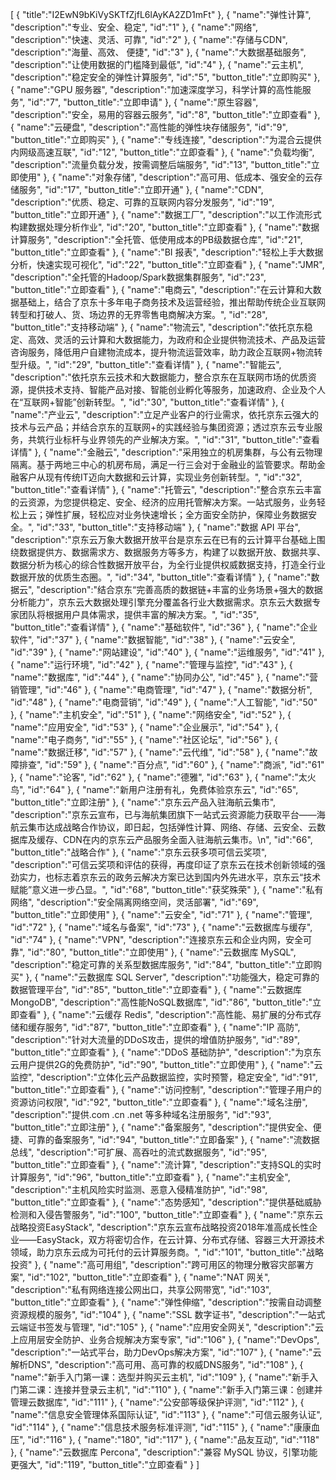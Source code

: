 [
	{
		"title":"I2EwN9bKiVySKTfZjfL6lAyKA2ZD1mFt"
	},
	{
		"name":"弹性计算",
		"description":"专业、安全、稳定",
		"id":"1"
	},
	{
		"name":"网络",
		"description":"快速、灵活、可靠",
		"id":"2"
	},
	{
		"name":"存储与CDN",
		"description":"海量、高效、 便捷",
		"id":"3"
	},
	{
		"name":"大数据基础服务",
		"description":"让使用数据的门槛降到最低",
		"id":"4"
	},
	{
		"name":"云主机",
		"description":"稳定安全的弹性计算服务",
		"id":"5",
		"button_title":"立即购买"
	},
	{
		"name":"GPU 服务器",
		"description":"加速深度学习，科学计算的高性能服务",
		"id":"7",
		"button_title":"立即申请"
	},
	{
		"name":"原生容器",
		"description":"安全，易用的容器云服务",
		"id":"8",
		"button_title":"立即查看"
	},
	{
		"name":"云硬盘",
		"description":"高性能的弹性块存储服务",
		"id":"9",
		"button_title":"立即购买"
	},
	{
		"name":"专线连接",
		"description":"为混合云提供内网级高速互联",
		"id":"12",
		"button_title":"立即查看"
	},
	{
		"name":"负载均衡",
		"description":"流量负载分发，按需调整后端服务",
		"id":"13",
		"button_title":"立即使用"
	},
	{
		"name":"对象存储",
		"description":"高可用、低成本、强安全的云存储服务",
		"id":"17",
		"button_title":"立即开通"
	},
	{
		"name":"CDN",
		"description":"优质、稳定、可靠的互联网内容分发服务",
		"id":"19",
		"button_title":"立即开通"
	},
	{
		"name":"数据工厂",
		"description":"以工作流形式构建数据处理分析作业",
		"id":"20",
		"button_title":"立即查看"
	},
	{
		"name":"数据计算服务",
		"description":"全托管、低使用成本的PB级数据仓库",
		"id":"21",
		"button_title":"立即查看"
	},
	{
		"name":"BI 报表",
		"description":"轻松上手大数据分析，快速实现可视化",
		"id":"22",
		"button_title":"立即查看"
	},
	{
		"name":"JMR",
		"description":"全托管的Hadoop/Spark数据集群服务",
		"id":"23",
		"button_title":"立即查看"
	},
	{
		"name":"电商云",
		"description":"在云计算和大数据基础上，结合了京东十多年电子商务技术及运营经验，推出帮助传统企业互联网转型和打破人、货、场边界的无界零售电商解决方案。",
		"id":"28",
		"button_title":"支持移动端"
	},
	{
		"name":"物流云",
		"description":"依托京东稳定、高效、灵活的云计算和大数据能力，为政府和企业提供物流技术、产品及运营咨询服务，降低用户自建物流成本，提升物流运营效率，助力政企互联网+物流转型升级。",
		"id":"29",
		"button_title":"查看详情"
	},
	{
		"name":"智能云",
		"description":"依托京东云技术和大数据能力，整合京东在互联网市场的优质资源，提供技术支持、智能产品对接、智能创业孵化等服务，加速政府、企业及个人在“互联网+智能”创新转型。",
		"id":"30",
		"button_title":"查看详情"
	},
	{
		"name":"产业云",
		"description":"立足产业客户的行业需求，依托京东云强大的技术与云产品；并结合京东的互联网+的实践经验与集团资源；透过京东云专业服务，共筑行业标杆与业界领先的产业解决方案。",
		"id":"31",
		"button_title":"查看详情"
	},
	{
		"name":"金融云",
		"description":"采用独立的机房集群，与公有云物理隔离。基于两地三中心的机房布局，满足一行三会对于金融业的监管要求。帮助金融客户从现有传统IT迈向大数据和云计算，实现业务创新转型。",
		"id":"32",
		"button_title":"查看详情"
	},
	{
		"name":"托管云",
		"description":"整合京东云丰富的云资源，为您提供稳定、安全、经济的应用托管解决方案。一站式服务，业务轻松上云；弹性扩展，轻松应对业务快速增长；全方面安全防护，保障业务数据安全。",
		"id":"33",
		"button_title":"支持移动端"
	},
	{
		"name":"数据 API 平台",
		"description":"京东云万象大数据开放平台是京东云在已有的云计算平台基础上围绕数据提供方、数据需求方、数据服务方等多方，构建了以数据开放、数据共享、数据分析为核心的综合性数据开放平台，为全行业提供权威数据支持，打造全行业数据开放的优质生态圈。",
		"id":"34",
		"button_title":"查看详情"
	},
	{
		"name":"数据云",
		"description":"结合京东“完善高质的数据链+丰富的业务场景+强大的数据分析能力”，京东云大数据处理引擎充分覆盖各行业大数据需求。京东云大数据专家团队将根据用户具体需求，提供丰富的解决方案。",
		"id":"35",
		"button_title":"查看详情"
	},
	{
		"name":"基础软件",
		"id":"36"
	},
	{
		"name":"企业软件",
		"id":"37"
	},
	{
		"name":"数据智能",
		"id":"38"
	},
	{
		"name":"云安全",
		"id":"39"
	},
	{
		"name":"网站建设",
		"id":"40"
	},
	{
		"name":"运维服务",
		"id":"41"
	},
	{
		"name":"运行环境",
		"id":"42"
	},
	{
		"name":"管理与监控",
		"id":"43"
	},
	{
		"name":"数据库",
		"id":"44"
	},
	{
		"name":"协同办公",
		"id":"45"
	},
	{
		"name":"营销管理",
		"id":"46"
	},
	{
		"name":"电商管理",
		"id":"47"
	},
	{
		"name":"数据分析",
		"id":"48"
	},
	{
		"name":"电商营销",
		"id":"49"
	},
	{
		"name":"人工智能",
		"id":"50"
	},
	{
		"name":"主机安全",
		"id":"51"
	},
	{
		"name":"网络安全",
		"id":"52"
	},
	{
		"name":"应用安全",
		"id":"53"
	},
	{
		"name":"企业展示",
		"id":"54"
	},
	{
		"name":"电子商务",
		"id":"55"
	},
	{
		"name":"社区论坛",
		"id":"56"
	},
	{
		"name":"数据迁移",
		"id":"57"
	},
	{
		"name":"云代维",
		"id":"58"
	},
	{
		"name":"故障排查",
		"id":"59"
	},
	{
		"name":"百分点",
		"id":"60"
	},
	{
		"name":"商派",
		"id":"61"
	},
	{
		"name":"论客",
		"id":"62"
	},
	{
		"name":"德雅",
		"id":"63"
	},
	{
		"name":"太火鸟",
		"id":"64"
	},
	{
		"name":"新用户注册有礼，免费体验京东云",
		"id":"65",
		"button_title":"立即注册"
	},
	{
		"name":"京东云产品入驻海航云集市",
		"description":"京东云宣布，已与海航集团旗下一站式云资源能力获取平台——海航云集市达成战略合作协议，即日起，包括弹性计算、网络、存储、云安全、云数据库及缓存、CDN在内的京东云产品服务全面入驻海航云集市。\n",
		"id":"66",
		"button_title":"战略合作"
	},
	{
		"name":"京东云获多项可信云奖项",
		"description":"可信云奖项和评估的获得，再度印证了京东云在技术创新领域的强劲实力，也标志着京东云的政务云解决方案已达到国内外先进水平，京东云“技术赋能”意义进一步凸显。",
		"id":"68",
		"button_title":"获奖殊荣"
	},
	{
		"name":"私有网络",
		"description":"安全隔离网络空间，灵活部署",
		"id":"69",
		"button_title":"立即使用"
	},
	{
		"name":"云安全",
		"id":"71"
	},
	{
		"name":"管理",
		"id":"72"
	},
	{
		"name":"域名与备案",
		"id":"73"
	},
	{
		"name":"云数据库与缓存",
		"id":"74"
	},
	{
		"name":"VPN",
		"description":"连接京东云和企业内网，安全可靠",
		"id":"80",
		"button_title":"立即使用"
	},
	{
		"name":"云数据库 MySQL",
		"description":"稳定可靠的关系型数据库服务",
		"id":"84",
		"button_title":"立即购买"
	},
	{
		"name":"云数据库 SQL Server",
		"description":"功能强大，稳定可靠的数据管理平台",
		"id":"85",
		"button_title":"立即查看"
	},
	{
		"name":"云数据库 MongoDB",
		"description":"高性能NoSQL数据库",
		"id":"86",
		"button_title":"立即查看"
	},
	{
		"name":"云缓存 Redis",
		"description":"高性能、易扩展的分布式存储和缓存服务",
		"id":"87",
		"button_title":"立即查看"
	},
	{
		"name":"IP 高防",
		"description":"针对大流量的DDoS攻击，提供的增值防护服务",
		"id":"89",
		"button_title":"立即查看"
	},
	{
		"name":"DDoS 基础防护",
		"description":"为京东云用户提供2G的免费防护",
		"id":"90",
		"button_title":"立即使用"
	},
	{
		"name":"云监控",
		"description":"立体化云产品数据监控，实时预警，稳定安全",
		"id":"91",
		"button_title":"立即查看"
	},
	{
		"name":"访问控制",
		"description":"管理子用户的资源访问权限",
		"id":"92",
		"button_title":"立即查看"
	},
	{
		"name":"域名注册",
		"description":"提供.com .cn .net 等多种域名注册服务",
		"id":"93",
		"button_title":"立即注册"
	},
	{
		"name":"备案服务",
		"description":"提供安全、便捷、可靠的备案服务",
		"id":"94",
		"button_title":"立即备案"
	},
	{
		"name":"流数据总线",
		"description":"可扩展、高吞吐的流式数据服务",
		"id":"95",
		"button_title":"立即查看"
	},
	{
		"name":"流计算",
		"description":"支持SQL的实时计算服务",
		"id":"96",
		"button_title":"立即查看"
	},
	{
		"name":"主机安全",
		"description":"主机风险实时监测、恶意入侵精准防护",
		"id":"98",
		"button_title":"立即查看"
	},
	{
		"name":"态势感知",
		"description":"提供基础威胁检测和入侵告警服务",
		"id":"100",
		"button_title":"立即查看"
	},
	{
		"name":"京东云战略投资EasyStack",
		"description":"京东云宣布战略投资2018年准高成长性企业——EasyStack，双方将密切合作，在云计算、分布式存储、容器三大开源技术领域，助力京东云成为可托付的云计算服务商。",
		"id":"101",
		"button_title":"战略投资"
	},
	{
		"name":"高可用组",
		"description":"跨可用区的物理分散容灾部署方案",
		"id":"102",
		"button_title":"立即查看"
	},
	{
		"name":"NAT 网关",
		"description":"私有网络连接公网出口，共享公网带宽",
		"id":"103",
		"button_title":"立即查看"
	},
	{
		"name":"弹性伸缩",
		"description":"按需自动调整资源规模的服务",
		"id":"104"
	},
	{
		"name":"SSL 数字证书",
		"description":"一站式云端证书签发与管理",
		"id":"105"
	},
	{
		"name":"应用安全网关",
		"description":"云上应用层安全防护、业务合规解决方案专家",
		"id":"106"
	},
	{
		"name":"DevOps",
		"description":"一站式平台，助力DevOps解决方案",
		"id":"107"
	},
	{
		"name":"云解析DNS",
		"description":"高可用、高可靠的权威DNS服务",
		"id":"108"
	},
	{
		"name":"新手入门第一课：选型并购买云主机",
		"id":"109"
	},
	{
		"name":"新手入门第二课：连接并登录云主机",
		"id":"110"
	},
	{
		"name":"新手入门第三课：创建并管理云数据库",
		"id":"111"
	},
	{
		"name":"公安部等级保护评测",
		"id":"112"
	},
	{
		"name":"信息安全管理体系国际认证",
		"id":"113"
	},
	{
		"name":"可信云服务认证",
		"id":"114"
	},
	{
		"name":"信息技术服务标准评测",
		"id":"115"
	},
	{
		"name":"康康血压",
		"id":"116"
	},
	{
		"name":"180",
		"id":"117"
	},
	{
		"name":"品友互动",
		"id":"118"
	},
	{
		"name":"云数据库 Percona",
		"description":"兼容 MySQL 协议，引擎功能更强大",
		"id":"119",
		"button_title":"立即查看"
	}
]